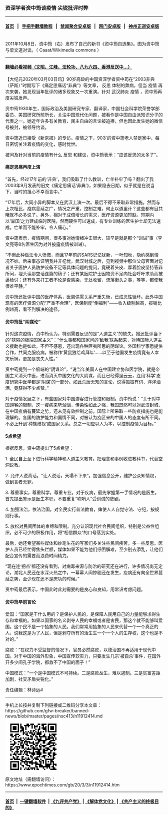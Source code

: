 ### 资深学者资中筠谈疫情 尖锐批评时弊
------------------------

#### [首页](https://github.com/gfw-breaker/banned-news/blob/master/README.md) &nbsp;&nbsp;|&nbsp;&nbsp; [手把手翻墙教程](https://github.com/gfw-breaker/guides/wiki) &nbsp;&nbsp;|&nbsp;&nbsp; [禁闻聚合安卓版](https://github.com/gfw-breaker/bn-android) &nbsp;&nbsp;|&nbsp;&nbsp; [网门安卓版](https://github.com/oGate2/oGate) &nbsp;&nbsp;|&nbsp;&nbsp; [神州正道安卓版](https://github.com/SzzdOgate/update) 



<div><img alt="" class="aligncenter wp-post-image" src="https://i.epochtimes.com/assets/uploads/2020/03/Zi_Zhongyun_at_her_new_book_conference-600x400.jpg"/>
<div class="red16 caption">
 2011年10月8日，资中筠（右）发布了自己的新书《资中筠自选集》。图为资中筠与梁文道对谈。（
 <ok href="https://commons.wikimedia.org/wiki/File:Zi_Zhongyun_at_her_new_book_conference.jpg">
  Caaat/Wikimedia commons
 </ok>
 ）
</div>
</div><hr/>

#### [翻墙必看视频（文昭、江峰、法轮功、八九六四、香港反送中...）](https://github.com/gfw-breaker/banned-news/blob/master/pages/link3.md)

<div><p>
 【大纪元2020年03月03日讯】90岁高龄的中国资深学者资中筠在“2003非典（萨斯）”时期写下《痛定思痛话“非典”》等文章，
 <ok href="https://www.epochtimes.com/gb/tag/%E5%8F%8D%E6%80%9D.html">
  反思
 </ok>
 体制的弊病，但当
 <ok href="https://www.epochtimes.com/gb/tag/%E7%96%AB%E6%83%85.html">
  疫情
 </ok>
 再次来袭，她发现当年批评的诸多现象又一次重演。针对
 <ok href="https://www.epochtimes.com/gb/tag/%E6%AD%A6%E6%B1%89%E8%82%BA%E7%82%8E.html">
  武汉肺炎
 </ok>
 <ok href="https://www.epochtimes.com/gb/tag/%E7%96%AB%E6%83%85.html">
  疫情
 </ok>
 ，资中筠再度尖锐发声。
</p>
<p>
 资中筠1930年生，国际政治及美国研究专家、翻译家，中国社会科学院荣誉学部委员、美国研究所前所长，关注中国现代化问题，被看作是中国自由派知识分子的代表之一。她近年许多有关教育、民主自由的言论被追捧，但也因此发生她的微信号被封，被领导约谈。
</p>
<p>
 资中筠近日接受《新京报》的专访。疫情之下，90岁的资中筠老人禁足家中，每日密切关注着疫情的变化，感时忧世。
</p>
<p>
 被问及针对当前的疫情有什么
 <ok href="https://www.epochtimes.com/gb/tag/%E5%8F%8D%E6%80%9D.html">
  反思
 </ok>
 和建议，资中筠表示：“应该反思的太多了”。
</p>
<h4>
 痛定思痛再度上演
</h4>
<p>
 “首先，经过17年前的‘非典’，我们吸取了什么教训，亡羊补牢了吗？翻出了我2003年9月发表的旧文《痛定思痛话‘非典’》，如果隐去日期，似乎就是在说当下，当时的担心不幸而言中。”
</p>
<p>
 “17年后，大同小异的脚本又在武汉上演一次。最后不得不采取非常措施。然而与上次相比，疫病蔓延之广，情况之严重，控制之难，何止以道里计？这些都有目共睹就不必多说了。另外，相对于成倍增长的需求，医疗资源更加短缺。短期内以‘举国’之力建成临时医院，然而硬件可以速成，有专业训练的医生护士却无法速成。亡羊而不能补牢，令人痛心。”
</p>
<p>
 资中筠表示，疫情期间，很多事对她情绪冲击很大，较早是就是那个“训诫”事（李文亮等8名医生因为对外披露疫情被训诫）。
</p>
<p>
 “不但此种做法令人愤慨，而且17年前的SARS记忆犹新，一叶知秋，隐约感到情况不妙。后来事态证明我并非杞忧。武汉封城之后，见到视频中那位父母官面对记者关于医护人员防护设备不足等具体问题的提问，竟硬着头皮、厚着脸皮坚持答非所问，埋头读那空话连篇的稿子；还有某医院护士因物资不足向社会呼吁求助而被逼检讨；还有外来打工者不论是否感染，无处收留，流落街头之事，等等，都使我很难平静。”
</p>
<p>
 资中筠还批评中国的医疗体系，医患供需关系严重失衡，已成恶性循环。此外中国现有的医疗资源分配“严重不合理”，医保制度“倒福利”——收入级别越高，报销比例越高，看不到解决的途径。
</p>
<h4>
 资中筠批“阴谋论”
</h4>
<p>
 针对这次疫情，资中筠认为，特别需要反思的是“人道主义”的缺失。她还批评当下的“狭隘的极端国家主义”：“什么事都和国家间的‘敌我’联系起来，对待国际人道主义援助也是如此。不但不感恩，还出现各种匪夷所思的阴谋论。外国科学家愿提供合作，共同克服疫病，被称作‘黄鼠狼给鸡拜年’……以至于他国发生疫情竟有人幸灾乐祸，更加是丧失人性。”
</p>
<p>
 资中筠提到一个极端的“阴谋论”，“说当年美国人在中国建立协和医学院，就是帝国主义消灭中医，进而消灭中国文化的大阴谋，而且已经得逞云云，连用‘科学’态度研究中医学都是‘阴谋’的一部分。如此荒唐无知的言论，说得振振有词、洋洋洒洒，竟获得不少点赞。”
</p>
<p>
 对于疫情发展之下，有些国家对中国游客进行管控和限制。资中筠说：“关于对中国游客的限制，这一疫病来势汹汹，传染性如此之强，我国既然可以对武汉封城，在中国疫病有蔓延之势，还未见有效控制之前，国际上所采取一些防疫措施也是能理解的。各国的防护能力和国情不同，对被认为疫区来的中国人的态度有所不同。不必上升到‘种族歧视’或国家关系。总之一切应以人为本，以控制疫情为目标。”
</p>
<h4>
 5点希望
</h4>
<p>
 根据反思，资中筠提出了5点希望：
</p>
<p>
 1. 全民自上至下进行科学精神和人道主义教育。把理念和事例收进教科书，代替空洞说教。
</p>
<p>
 2. 允许人说真话。“让人说话，天塌不下来”。加强信息公开，维护公众知情权，做到言者无罪。
</p>
<p>
 3. 尊重事实，尊重科学，尊重专业。对于疾病，最先掌握第一手情况的是医生。首先提出警示是医生本职，不要重复“吹哨人”受训诫的悲剧。
</p>
<p>
 4. 加强法治，依法治国。对全民实行普法教育，俾使人人自觉守法、守纪，按规则行事。
</p>
<p>
 5. 放松对民间团体的束缚和限制。充分认识现代社会民间组织，特别是公益性组织，必不可少的积极作用，将“相信群众”的口号落到实处。
</p>
<p>
 最后，她还希望某些媒体和妙笔生花的写家们多关注些民间疾苦，多一些反思。医护人员已经忙得焦头烂额，媒体如果不能为他们纾困解难，至少别去添乱，让他们配合宣传的需要而浪费时间精力。
</p>
<p>
 “现在连‘拐点’都还没有看到，对病毒来源与防治的研究还在进行，许多情况尚无定论，湖北人民还在水深火热之中，一幕幕人间惨剧还在发生，疫病还有向全世界蔓延之势，至少现在还不是庆功的时候。”
</p>
<p>
 资中筠最后表示，中国此时此刻需要的是良心和良知，用常识考虑问题。
</p>
<h4>
 资中筠早前言论
</h4>
<p>
 爱国：“国家是干什么用的？是保护人民的，是保障人民用自己的力量能够求得生存和幸福的。如果以国家的名义剥夺人民的幸福或者是害民，那这个就不能够叫爱国。这个民不是一个抽象的人民。我们常常用抽象的人民来代替一个一个真正的人，说我这是为了人民，但是剥夺所有的活生生一个一个人的生存权，这个也是不对的。”
</p>
<p>
 腐败：“在权力不受监督的情况下，官员必然腐败，以德治国不再适用于现代中国。对于中国的海外形象，中国宣传软实力，只要发生几宗‘被自杀’事件，在国外开多少间孔子学院，都救不了中国的面子！”
</p>
<p>
 中国模式：“一个是中国模式不可持续。二是腐败丛生，难以遏制。三是贫富差距加剧，社交矛盾尖锐化。”
</p>
<p>
 责任编辑：林诗远#
</p>
</div>
<hr/>
手机上长按并复制下列链接或二维码分享本文章：<br/>
https://github.com/gfw-breaker/banned-news/blob/master/pages/nsc413/n11912414.md <br/>
<a href='https://github.com/gfw-breaker/banned-news/blob/master/pages/nsc413/n11912414.md'><img src='https://github.com/gfw-breaker/banned-news/blob/master/pages/nsc413/n11912414.md.png'/></a> <br/>
原文地址（需翻墙访问）：https://www.epochtimes.com/gb/20/3/3/n11912414.htm


------------------------
#### [首页](https://github.com/gfw-breaker/banned-news/blob/master/README.md) &nbsp;|&nbsp; [一键翻墙软件](https://github.com/gfw-breaker/nogfw/blob/master/README.md) &nbsp;| [《九评共产党》](https://github.com/gfw-breaker/9ping.md/blob/master/README.md#九评之一评共产党是什么) | [《解体党文化》](https://github.com/gfw-breaker/jtdwh.md/blob/master/README.md) | [《共产主义的终极目的》](https://github.com/gfw-breaker/gczydzjmd.md/blob/master/README.md)


<img src='http://gfw-breaker.win/banned-news/pages/nsc413/n11912414.md' width='0px' height='0px'/>